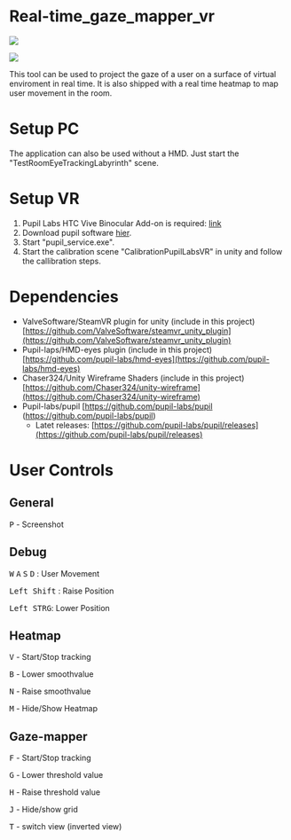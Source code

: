 # Real-time_gaze_mapper_vr
![](https://github.com/hanibalv2/Real-time_gaze_mapper_vr/blob/master/images/result_invert.PNG)

![](https://github.com/hanibalv2/Real-time_gaze_mapper_vr/blob/master/images/result_view.PNG)

This tool can be used to project the gaze of a user on a surface of virtual enviroment in real time.
It is also shipped with a real time heatmap to map user movement in the room.

# Setup PC
  The application can also be used without a HMD. Just start the "TestRoomEyeTrackingLabyrinth" scene.

# Setup VR 
  1. Pupil Labs HTC Vive Binocular Add-on is required: [link](https://pupil-labs.com/store/#vr-ar)
  2. Download pupil software [hier](https://github.com/pupil-labs/pupil/releases).
  3. Start "pupil_service.exe".
  4. Start the calibration scene "CalibrationPupilLabsVR" in unity and follow the callibration steps. 

# Dependencies
  - ValveSoftware/SteamVR plugin for unity (include in this project) [https://github.com/ValveSoftware/steamvr_unity_plugin](https://github.com/ValveSoftware/steamvr_unity_plugin)
  - Pupil-laps/HMD-eyes plugin (include in this project) [https://github.com/pupil-labs/hmd-eyes](https://github.com/pupil-labs/hmd-eyes)
  - Chaser324/Unity Wireframe Shaders (include in this project) [https://github.com/Chaser324/unity-wireframe](https://github.com/Chaser324/unity-wireframe)
  - Pupil-labs/pupil [https://github.com/pupil-labs/pupil (https://github.com/pupil-labs/pupil)
    - Latet releases: [https://github.com/pupil-labs/pupil/releases](https://github.com/pupil-labs/pupil/releases)

# User Controls

## General 
<kbd>P</kbd> - Screenshot 

## Debug 
  <kbd>W</kbd> <kbd>A</kbd> <kbd>S</kbd> <kbd>D</kbd> : User Movement 

  <kbd>Left Shift</kbd> : Raise Position

  <kbd>Left STRG</kbd>: Lower Position

## Heatmap 

   <kbd>V</kbd> - Start/Stop tracking

   <kbd>B</kbd> - Lower smoothvalue  

   <kbd>N</kbd> - Raise smoothvalue

   <kbd>M</kbd> - Hide/Show Heatmap

## Gaze-mapper

   <kbd>F</kbd> - Start/Stop tracking

  <kbd>G</kbd> - Lower threshold value

   <kbd>H</kbd> - Raise threshold value

   <kbd>J</kbd> - Hide/show grid

   <kbd>T</kbd> - switch view (inverted view)

